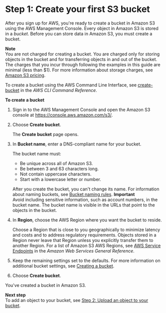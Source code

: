 # Step 1: Create your first S3 bucket<a name="creating-bucket"></a>

After you sign up for AWS, you're ready to create a bucket in Amazon S3 using the AWS Management Console\. Every object in Amazon S3 is stored in a *bucket*\. Before you can store data in Amazon S3, you must create a bucket\. 

**Note**  
You are not charged for creating a bucket\. You are charged only for storing objects in the bucket and for transferring objects in and out of the bucket\. The charges that you incur through following the examples in this guide are minimal \(less than $1\)\. For more information about storage charges, see [Amazon S3 pricing](http://aws.amazon.com/s3/pricing/)\.

To create a bucket using the AWS Command Line Interface, see [create\-bucket](https://awscli.amazonaws.com/v2/documentation/api/latest/reference/s3api/create-bucket.html) in the *AWS CLI Command Reference*\. 

**To create a bucket**

1. Sign in to the AWS Management Console and open the Amazon S3 console at [https://console\.aws\.amazon\.com/s3/](https://console.aws.amazon.com/s3/)\.

1. Choose **Create bucket**\.

   The **Create bucket** page opens\.

1. In **Bucket name**, enter a DNS\-compliant name for your bucket\.

   The bucket name must:
   + Be unique across all of Amazon S3\.
   + Be between 3 and 63 characters long\.
   + Not contain uppercase characters\.
   + Start with a lowercase letter or number\.

   After you create the bucket, you can't change its name\. For information about naming buckets, see [Bucket naming rules](bucketnamingrules.md)\.
**Important**  
Avoid including sensitive information, such as account numbers, in the bucket name\. The bucket name is visible in the URLs that point to the objects in the bucket\.

1. In **Region**, choose the AWS Region where you want the bucket to reside\. 

   Choose a Region that is close to you geographically to minimize latency and costs and to address regulatory requirements\. Objects stored in a Region never leave that Region unless you explicitly transfer them to another Region\. For a list of Amazon S3 AWS Regions, see [AWS Service Endpoints](https://docs.aws.amazon.com/general/latest/gr/rande.html#s3_region) in the *Amazon Web Services General Reference*\.

1. Keep the remaining settings set to the defaults\. For more information on additional bucket settings, see [Creating a bucket](create-bucket-overview.md)\.

1. Choose **Create bucket**\.

You've created a bucket in Amazon S3\. 

**Next step**  
To add an object to your bucket, see [Step 2: Upload an object to your bucket](uploading-an-object-bucket.md)\.